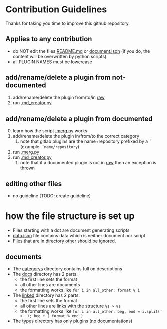 # Contribution Guidelines
Thanks for taking you time to improve this github repository.
## Applies to any contribution
* do NOT edit the files [README.md](README.md) or [document.json](document.json)
 (if you do, the content will be overwritten by python scripts)
* all PLUGIN NAMES must be lowercase
## add/rename/delete a plugin from not-documented
1. add/rename/delete the plugin from/to/in [raw](raw)
2. run [.md_creator.py](.md_creator.py)
## add/rename/delete a plugin from documented
0. learn how the script [.merg.py](document/.merg.py) works
1. add/rename/delete the plugin in/from/to the correct category
    1. note that gitlab plugins are the name+repository prefixed by a `´` (example: `´name/repository`)
2. run [.merg.py](document/.merg.py)
3. run [.md_creator.py](.md_creator.py)
    1. note that if a documented plugin is not in [raw](raw) then an exception is thrown
## editing other files
* no guideline (TODO: create guideline)
# how the file structure is set up
* Files starting with a dot are document generating scripts
* [data.json](data.json) file contains data which is neither document nor script
* Files that are in directory [other](other) should be ignored.
## documents
* The [categorys](document/categorys) directory contains full on descriptions
* The [docs](document/docs) directory has 2 parts:
    * the first line sets the format
    * all other lines are documents
    * the formatting works like `for i in all_other: format % i`
* The [linked](document/linked) directory has 2 parts:
    * the first line sets the format
    * all other lines are links with the structure `%s > %s`
    * the formatting works like `for i in all_other: beg, end = i.split(' > '); beg + ( format % end )`
* The [types](document/types) directory has only plugins (no documentations)
